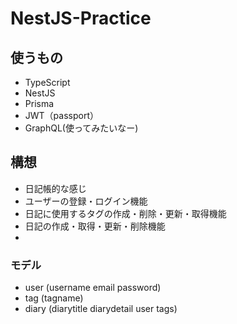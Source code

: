 
# NestJS-Practice

## 使うもの
- TypeScript
- NestJS
- Prisma
- JWT（passport）
- GraphQL(使ってみたいなー)

## 構想
- 日記帳的な感じ
- ユーザーの登録・ログイン機能
- 日記に使用するタグの作成・削除・更新・取得機能
- 日記の作成・取得・更新・削除機能
- 

### モデル
- user (username email password)
- tag (tagname)
- diary (diarytitle diarydetail user tags)
